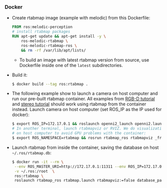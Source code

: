 ### Docker

* Create rtabmap image (example with melodic) from this Dockerfile:
    ```dockerfile
    FROM ros:melodic-perception
    # install rtabmap packages
    RUN apt-get update && apt-get install -y \
        ros-melodic-rtabmap \
        ros-melodic-rtabmap-ros \
        && rm -rf /var/lib/apt/lists/
    ```
    * To build an image with latest rtabmap version from source, use Dockerfile inside one of the `latest` subdirectories.

* Build it:
    ```bash
    $ docker build --tag ros:rtabmap .
    ```

* The following example show to launch a camera on host computer and run our pre-built rtabmap container. All examples from [RGB-D tutorial](http://wiki.ros.org/rtabmap_ros/Tutorials/HandHeldMapping) and [stereo tutorial](http://wiki.ros.org/rtabmap_ros/Tutorials/StereoHandHeldMapping) should work using rtabmap from the container instead. Launch camera on host computer (set ROS_IP as the IP used for docker):
    ```bash
    $ export ROS_IP=172.17.0.1 && roslaunch openni2_launch openni2.launch depth_registration:=true
    # In another terminal, launch rtabmapviz or RVIZ. We do visualization 
    # on host computer to avoid GPU problems with the container:
    $ export ROS_NAMESPACE=rtabmap && rosrun rtabmap_ros rtabmapviz _frame_id:=camera_link
    ```

* Launch rtabmap from inside the container, saving the database on host `~/.ros/rtabmap.db`:
    ```bash
    $ docker run -it --rm \
     --env ROS_MASTER_URI=http://172.17.0.1:11311 --env ROS_IP=172.17.0.2 \
     -v ~/.ros:/root  \
     ros:rtabmap \
     roslaunch rtabmap_ros rtabmap.launch rtabmapviz:=false database_path:=/root/rtabmap.db rtabmap_args:="--delete_db_on_start"
   ```

